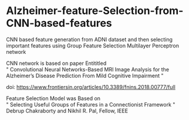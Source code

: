 # Alzheimer-feature-Selection-from-CNN-based-features
CNN based feature generation from ADNI dataset and then selecting important features using Group Feature Selection Multilayer Perceptron network

CNN network is based on paper Entititled <br/>
" Convolutional Neural Networks-Based MRI Image Analysis for the Alzheimer’s Disease Prediction From Mild Cognitive Impairment " 

 doi: https://www.frontiersin.org/articles/10.3389/fnins.2018.00777/full

Feature Selection Model was Based on <br/>
" Selecting Useful Groups of Features in a Connectionist Framework " Debrup Chakraborty and Nikhil R. Pal, Fellow, IEEE


